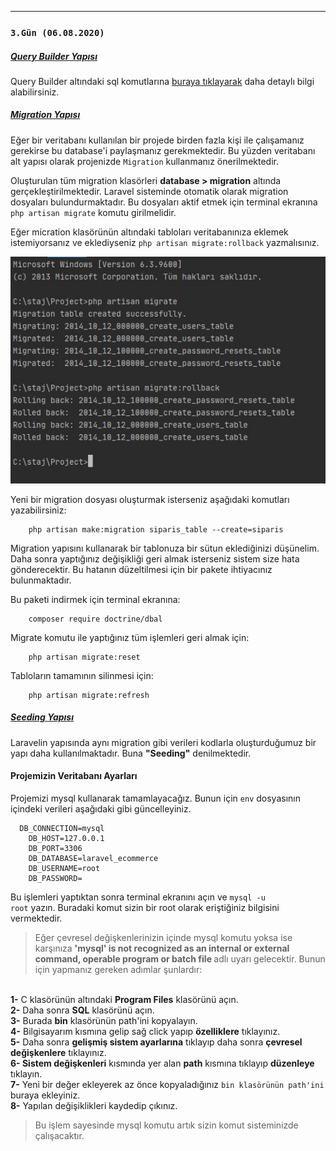 <hr>
<h3><code>3.Gün (06.08.2020)</code></h3>

<h5><ins>Query Builder Yapısı</ins></h5>

Query Builder altındaki sql komutlarına [buraya tıklayarak](https://laravel.com/docs/7.x/queries) daha detaylı bilgi alabilirsiniz.

<h5><ins>Migration Yapısı</ins></h5>

Eğer bir veritabanı kullanılan bir projede birden fazla kişi ile çalışamanız gerekirse bu database'i paylaşmanız gerekmektedir. Bu yüzden veritabanı alt yapısı olarak projenizde <code>Migration</code> kullanmanız önerilmektedir.

Oluşturulan tüm migration klasörleri <b>database > migration</b> altında gerçekleştirilmektedir. Laravel sisteminde otomatik olarak migration dosyaları bulundurmaktadır. Bu dosyaları aktif etmek için terminal ekranına <code>php artisan migrate</code> komutu girilmelidir.

Eğer micration klasörünün altındaki tabloları veritabanınıza eklemek istemiyorsanız ve eklediyseniz <code>php artisan migrate:rollback</code> yazmalısınız.

![Migrate Komutu](/images/rollback.jpg)

Yeni bir migration dosyası oluşturmak isterseniz aşağıdaki komutları yazabilirsiniz:

		php artisan make:migration siparis_table --create=siparis
        
Migration yapısını kullanarak bir tablonuza bir sütun eklediğinizi düşünelim. Daha sonra yaptığınız değişikliği geri almak isterseniz sistem size hata gönderecektir. Bu hatanın düzeltilmesi için bir pakete ihtiyacınız bulunmaktadır.

Bu paketi indirmek için terminal ekranına:

		composer require doctrine/dbal
        
Migrate komutu ile yaptığınız tüm işlemleri geri almak için:
	
    	php artisan migrate:reset
        
Tabloların tamamının silinmesi için:

		php artisan migrate:refresh
        
   
   <h5><ins>Seeding Yapısı</ins></h5>

Laravelin yapısında aynı migration gibi verileri kodlarla oluşturduğumuz bir yapı daha kullanılmaktadır. Buna <b>"Seeding"</b> denilmektedir.

<h4>Projemizin Veritabanı Ayarları</h4>

Projemizi mysql kullanarak tamamlayacağız. Bunun için <code>env</code> dosyasının içindeki verileri aşağıdaki gibi güncelleyiniz.

	  DB_CONNECTION=mysql
        DB_HOST=127.0.0.1
        DB_PORT=3306
        DB_DATABASE=laravel_ecommerce
        DB_USERNAME=root
        DB_PASSWORD=

Bu işlemleri yaptıktan sonra terminal ekranını açın ve <code>mysql -u root</code> yazın. Buradaki komut sizin bir root olarak eriştiğiniz bilgisini vermektedir.        

> Eğer çevresel değişkenlerinizin içinde mysql komutu yoksa ise karşınıza <b>'mysql' is not recognized as an internal or external command,
operable program or batch file </b> adlı uyarı gelecektir. Bunun için yapmanız gereken adımlar şunlardır:
</br>
<b>1-</b> C klasörünün altındaki <b>Program Files</b> klasörünü açın.</br>
<b>2-</b> Daha sonra <b>SQL</b> klasörünü açın.</br>
<b>3-</b> Burada <b>bin</b> klasörünün path'ini kopyalayın.</br>
<b>4-</b> Bilgisayarım kısmına gelip sağ click yapıp <b>özelliklere</b> tıklayınız. </br>
<b>5-</b> Daha sonra <b>gelişmiş sistem ayarlarına</b> tıklayıp daha sonra  <b>çevresel değişkenlere</b> tıklayınız.</br>
<b>6- Sistem değişkenleri</b> kısmında yer alan <b>path</b> kısmına tıklayıp <b>düzenleye</b> tıklayın.</br>
<b>7-</b> Yeni bir değer ekleyerek az önce kopyaladığınız <code>bin klasörünün path'ini</code> buraya ekleyiniz.</br>
<b>8-</b> Yapılan değişiklikleri kaydedip çıkınız.</br>

> Bu işlem sayesinde mysql komutu artık sizin komut sisteminizde çalışacaktır.
